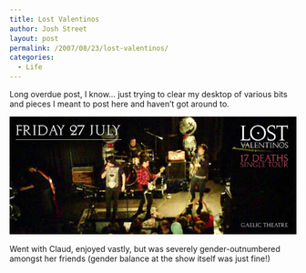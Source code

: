 ```yaml
---
title: Lost Valentinos
author: Josh Street
layout: post
permalink: /2007/08/23/lost-valentinos/
categories:
  - Life
---
```

Long overdue post, I know&#8230; just trying to clear my desktop of various bits and pieces I meant to post here and haven&#8217;t got around to.

![Lost Valentinos - Gaelic Theatre - July 27 2007][1]

Went with Claud, enjoyed vastly, but was severely gender-outnumbered amongst her friends (gender balance at the show itself was just fine!)

 [1]: /blog/wp-content/2007/07/lostvalentinos.jpg "Lost Valentinos - Gaelic Theatre - July 27 2007"